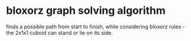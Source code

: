 # bloxorz graph solving algorithm

finds a possible path from start to finish, while considering bloxorz rules - the 2x1x1 cuboid can stand or lie on its side.